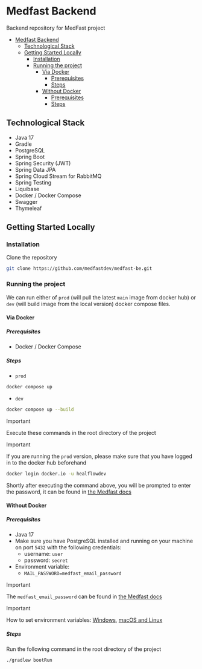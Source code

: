 # Medfast Backend

Backend repository for MedFast project

<!-- TOC -->
* [Medfast Backend](#medfast-backend)
  * [Technological Stack](#technological-stack)
  * [Getting Started Locally](#getting-started-locally)
    * [Installation](#installation)
    * [Running the project](#running-the-project)
      * [Via Docker](#via-docker)
        * [Prerequisites](#prerequisites)
        * [Steps](#steps)
      * [Without Docker](#without-docker)
        * [Prerequisites](#prerequisites-1)
        * [Steps](#steps-1)
<!-- TOC -->

## Technological Stack

- Java 17
- Gradle
- PostgreSQL
- Spring Boot
- Spring Security (JWT)
- Spring Data JPA
- Spring Cloud Stream for RabbitMQ
- Spring Testing
- Liquibase
- Docker / Docker Compose
- Swagger
- Thymeleaf

## Getting Started Locally

### Installation

Clone the repository

```bash
git clone https://github.com/medfastdev/medfast-be.git
```

### Running the project

We can run either of `prod` (will pull the latest `main` image from docker hub) or `dev` (will build
image from the local version) docker compose files.

#### Via Docker

##### Prerequisites

- Docker / Docker Compose

##### Steps

- `prod`

```bash
docker compose up
```

- `dev`

```bash
docker compose up --build
```

> [!IMPORTANT]
> Execute these commands in the root directory of the project

> [!IMPORTANT]
> If you are running the `prod` version, please make sure that you have logged in to the docker hub
> beforehand
> ```bash
> docker login docker.io -u healflowdev
> ```
> Shortly after executing the command above, you will be prompted to enter the password, it can be
> found
> in [the Medfast docs](https://docs.google.com/document/d/16I_MUle7IBE3wN9GDAVzZhlh00B0DSXia3hpzNTSyT8/edit#heading=h.9l37u1xea78s)

#### Without Docker

##### Prerequisites

- Java 17
- Make sure you have PostgreSQL installed and running on your machine on port `5432` with the
  following credentials:
  - username: `user`
  - password: `secret`
- Environment variable:
    - `MAIL_PASSWORD=medfast_email_password`

> [!IMPORTANT]
> The `medfast_email_password` can be found
> in [the Medfast docs](https://docs.google.com/document/d/16I_MUle7IBE3wN9GDAVzZhlh00B0DSXia3hpzNTSyT8/edit#heading=h.9l37u1xea78s)

> [!IMPORTANT]
> How to set environment
> variables: [Windows](https://www.architectryan.com/2018/08/31/how-to-change-environment-variables-on-windows-10/),
> [macOS and Linux](https://phoenixnap.com/kb/set-environment-variable-mac)

##### Steps

Run the following command in the root directory of the project

```bash
./gradlew bootRun
```
